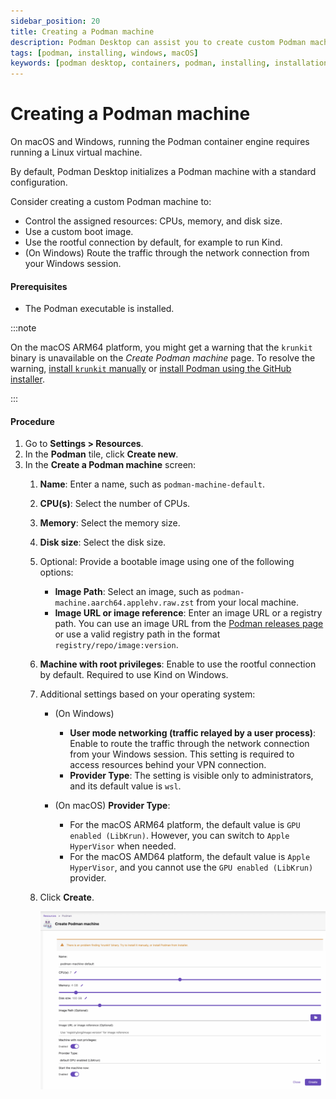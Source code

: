 ```yaml
---
sidebar_position: 20
title: Creating a Podman machine
description: Podman Desktop can assist you to create custom Podman machine on Windows and macOS.
tags: [podman, installing, windows, macOS]
keywords: [podman desktop, containers, podman, installing, installation, windows, macos, podman machine]
---
```


# Creating a Podman machine

On macOS and Windows, running the Podman container engine requires running a Linux virtual machine.

By default, Podman Desktop initializes a Podman machine with a standard configuration.

Consider creating a custom Podman machine to:

- Control the assigned resources: CPUs, memory, and disk size.
- Use a custom boot image.
- Use the rootful connection by default, for example to run Kind.
- (On Windows) Route the traffic through the network connection from your Windows session.

#### Prerequisites

- The Podman executable is installed.

:::note

On the macOS ARM64 platform, you might get a warning that the `krunkit` binary is unavailable on the _Create Podman machine_ page. To resolve the warning, [install `krunkit` manually](https://github.com/containers/krunkit?tab=readme-ov-file#installation) or [install Podman using the GitHub installer](https://github.com/containers/podman/releases).

:::

#### Procedure

1. Go to **Settings > Resources**.
1. In the **Podman** tile, click **Create new**.
1. In the **Create a Podman machine** screen:
   1. **Name**:
      Enter a name, such as `podman-machine-default`.
   1. **CPU(s)**:
      Select the number of CPUs.
   1. **Memory**:
      Select the memory size.
   1. **Disk size**:
      Select the disk size.
   1. Optional: Provide a bootable image using one of the following options:
      - **Image Path**: Select an image, such as `podman-machine.aarch64.applehv.raw.zst` from your local machine.
      - **Image URL or image reference**: Enter an image URL or a registry path. You can use an image URL from the [Podman releases page](https://github.com/containers/podman/releases) or use a valid registry path in the format `registry/repo/image:version`.
   1. **Machine with root privileges**:
      Enable to use the rootful connection by default.
      Required to use Kind on Windows.
   1. Additional settings based on your operating system:

      - (On Windows)
        - **User mode networking (traffic relayed by a user process)**: Enable to route the traffic through the network connection from your Windows session. This setting is required to access resources behind your VPN connection.
        - **Provider Type**: The setting is visible only to administrators, and its default value is `wsl`.
      - (On macOS) **Provider Type**:

        - For the macOS ARM64 platform, the default value is `GPU enabled (LibKrun)`. However, you can switch to `Apple HyperVisor` when needed.
        - For the macOS AMD64 platform, the default value is `Apple HyperVisor`, and you cannot use the `GPU enabled (LibKrun)` provider.

   1. Click **Create**.

      ![Create a Podman machine](img/create-a-podman-machine.png)
